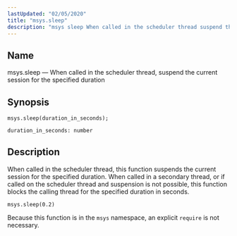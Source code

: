 ```yaml
---
lastUpdated: "02/05/2020"
title: "msys.sleep"
description: "msys sleep When called in the scheduler thread suspend the current session for the specified duration msys sleep duration in seconds When called in the scheduler thread this function suspends the current session for the specified duration When called in a secondary thread or if called on the scheduler thread..."
---
```


<a name="lua.ref.msys.sleep"></a> 
## Name

msys.sleep — When called in the scheduler thread, suspend the current session for the specified duration

<a name="idp16354368"></a> 
## Synopsis

`msys.sleep(duration_in_seconds);`

`duration_in_seconds: number`<a name="idp16357360"></a> 
## Description

When called in the scheduler thread, this function suspends the current session for the specified duration. When called in a secondary thread, or if called on the scheduler thread and suspension is not possible, this function blocks the calling thread for the specified duration in seconds.

<a name="lua.ref.msys.sleep.example"></a> 


`msys.sleep(0.2)`

Because this function is in the `msys` namespace, an explicit `require` is not necessary.